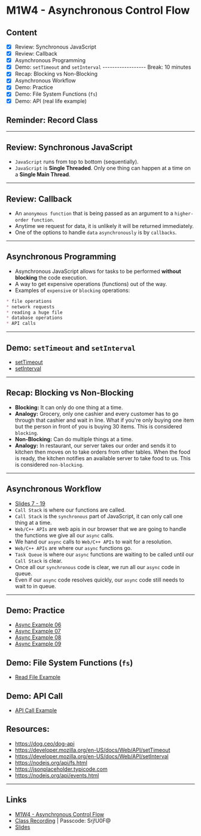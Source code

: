 # M1W4 - Asynchronous Control Flow

## Content
- [X] Review: Synchronous JavaScript
- [X] Review: Callback
- [X] Asynchronous Programming
- [X] Demo: `setTimeout` and `setInterval`
------------------ Break: 10 minutes
- [X] Recap: Blocking vs Non-Blocking
- [X] Asynchronous Workflow
- [X] Demo: Practice
- [X] Demo: File System Functions (`fs`)
- [X] Demo: API (real life example)

## Reminder: Record Class

---

## Review: Synchronous JavaScript
* `JavaScript` runs from top to bottom (sequentially).
* `JavaScript` is **Single Threaded**. Only one thing can happen at a time on a **Single Main Thread**.

---

## Review: Callback
* An `anonymous function` that is being passed as an argument to a `higher-order function`.
* Anytime we request for data, it is unlikely it will be returned immediately.
* One of the options to handle `data` `asynchronously` is by `callbacks`.

---

## Asynchronous Programming
* Asynchronous JavaScript allows for tasks to be performed **without blocking** the code execution.
* A way to get expensive operations (functions) out of the way.
* Examples of `expensive` or `blocking` operations: 

```markdown
* file operations
* network requests
* reading a huge file
* database operations
* API calls
```

---

## Demo: `setTimeout` and `setInterval`
* [setTimeout](https://github.com/clopez11/WebFlex-Lectures-October18/blob/master/M1/W4/async-class/04_setTimeout.js)
* [setInterval](https://github.com/clopez11/WebFlex-Lectures-October18/blob/master/M1/W4/async-class/05_setInterval.js)

---

## Recap: Blocking vs Non-Blocking
* **Blocking:** It can only do one thing at a time.
* **Analogy:** Grocery, only one cashier and every customer has to go through that cashier and wait in line. What if you're only buying one item but the person in front of you is buying 30 items. This is considered `blocking`. 
* **Non-Blocking:** Can do multiple things at a time.
* **Analogy:** In restaurant, our server takes our order and sends it to kitchen then moves on to take orders from other tables. When the food is ready, the kitchen notifies an available server to take food to us. This is considered `non-blocking`. 

---

## Asynchronous Workflow
* [Slides 7 - 19](https://github.com/clopez11/WebFlex-Lectures-October18/tree/master/M1/W4/async-class/slides)
* `Call Stack` is where our functions are called.
* `Call Stack` is the `synchronous` part of JavaScript, it can only call one thing at a time.
* `Web/C++ APIs` are web apis in our browser that we are going to handle the functions we give all our `async` calls.
* We hand our `async` calls to `Web/C++ APIs` to wait for a resolution.
* `Web/C++ APIs` are where our `async` functions go.
* `Task Queue` is where our `async` functions are waiting to be called until our `Call Stack` is clear.
* Once all our `synchronous` code is clear, we run all our `async` code in queue.
* Even if our `async` code resolves quickly, our `async` code still needs to wait to in queue.

---

## Demo: Practice
* [Async Example 06](https://github.com/clopez11/WebFlex-Lectures-October18/blob/master/M1/W4/async-class/06_example_async.js)
* [Async Example 07](https://github.com/clopez11/WebFlex-Lectures-October18/blob/master/M1/W4/async-class/07_example_async.js)
* [Async Example 08](https://github.com/clopez11/WebFlex-Lectures-October18/blob/master/M1/W4/async-class/08_example_async.js)
* [Async Example 09](https://github.com/clopez11/WebFlex-Lectures-October18/blob/master/M1/W4/async-class/09_example_async.js)

## Demo: File System Functions (`fs`)
* [Read File Example](https://github.com/clopez11/WebFlex-Lectures-October18/blob/master/M1/W4/async-class/10_example_readfile.js)

## Demo: API Call
* [API Call Example](https://github.com/clopez11/WebFlex-Lectures-October18/blob/master/M1/W4/async-class/11_example_request.js)

## Resources:
* https://dog.ceo/dog-api
* https://developer.mozilla.org/en-US/docs/Web/API/setTimeout
* https://developer.mozilla.org/en-US/docs/Web/API/setInterval
* https://nodejs.org/api/fs.html
* https://jsonplaceholder.typicode.com
* https://nodejs.org/api/events.html

---

## Links
* [M1W4 - Asynchronous Control Flow](https://github.com/clopez11/WebFlex-Lectures-October18/tree/master/M1/W4/async-class)
* [Class Recording](https://us02web.zoom.us/rec/share/HQWk_morjmuOunxKfphEnCazBv5fHz4bGR3ifo9rVpcM_bni7fiqdYls9IwY-scD.0wlNQzUz8hoHP0uq) | Passcode: Srj!U0F@
* [Slides](https://github.com/clopez11/WebFlex-Lectures-October18/tree/master/M1/W4/async-class/slides)

